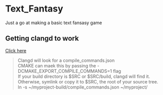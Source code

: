 # Text_Fantasy
Just a go at making a basic text fansasy game

## Getting clangd to work
[Click here](https://clangd.llvm.org/installation.html#project-setup)

> Clangd will look for a compile_commands.json <br/>
> CMAKE can maek this by passing the -DCMAKE_EXPORT_COMPILE_COMMANDS=1 flag <br/>
>If your build directory is $SRC or $SRC/build, clangd will find it. Otherwise, symlink or copy it to $SRC, the root of your source tree. <br/>
> ln -s ~/myproject-build/compile_commands.json ~/myproject/ <br/>
